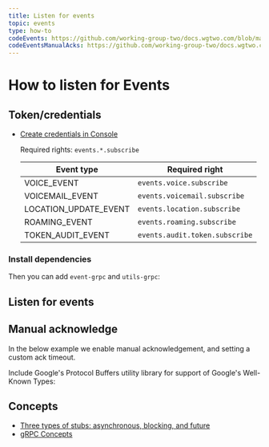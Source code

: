 ```yaml
---
title: Listen for events
topic: events
type: how-to
codeEvents: https://github.com/working-group-two/docs.wgtwo.com/blob/master/examples/events/src/main/kotlin/GetEvents.kt
codeEventsManualAcks: https://github.com/working-group-two/docs.wgtwo.com/blob/master/examples/events/src/main/kotlin/GetEventsManualAck.kt
---
```


# How to listen for Events

## Token/credentials
* [Create credentials in Console](https://console.wgtwo.com/api-keys-redirect)

  Required rights: `events.*.subscribe`
  
  | Event type            | Required right                 |
  |-----------------------|--------------------------------|
  | VOICE_EVENT           | `events.voice.subscribe`       |
  | VOICEMAIL_EVENT       | `events.voicemail.subscribe`   |
  | LOCATION_UPDATE_EVENT | `events.location.subscribe`    |
  | ROAMING_EVENT         | `events.roaming.subscribe`     |
  | TOKEN_AUDIT_EVENT     | `events.audit.token.subscribe` |

### Install dependencies
<JitpackDependency />

Then you can add `event-grpc` and `utils-grpc`: 

<ClientDependencies :clients="['events-grpc', 'utils-grpc']"/>

## Listen for events
<GithubCode :to="$frontmatter.codeEvents" />

## Manual acknowledge
In the below example we enable manual acknowledgement, and setting a custom ack timeout.

Include Google's Protocol Buffers utility library for support of Google's Well-Known Types:
<ClientDependencies :clients="['protobuf-java-util']"/>

<GithubCode :to="$frontmatter.codeEventsManualAcks" />

## Concepts
* [Three types of stubs: asynchronous, blocking, and future](https://grpc.io/docs/reference/java/generated-code/)
* [gRPC Concepts](https://grpc.io/docs/guides/concepts/)
